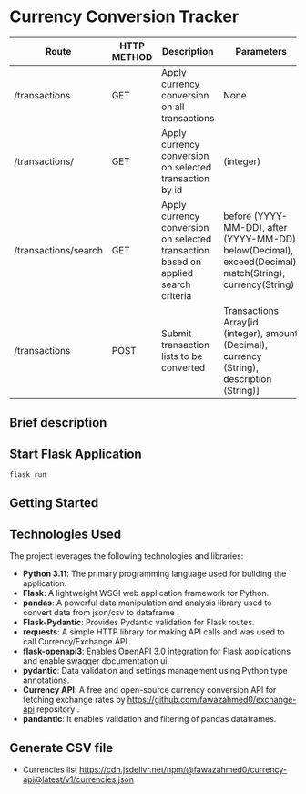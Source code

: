# Currency Conversion Tracker

|Route|HTTP METHOD|Description|Parameters|
|-----|----| --------|-----|
|/transactions|GET|Apply currency conversion on all transactions|None|
|/transactions/<id>|GET|Apply currency conversion on selected transaction by id| (integer)|
|/transactions/search|GET|Apply currency conversion on selected transaction based on applied search criteria|before (YYYY-MM-DD), after (YYYY-MM-DD), below(Decimal), exceed(Decimal), match(String), currency(String)|
|/transactions|POST|Submit transaction lists to be converted|Transactions Array[id (integer), amount (Decimal), currency (String), description (String)]|

## Brief description

## Start Flask Application
```sh
flask run
```
## Getting Started


## Technologies Used

The project leverages the following technologies and libraries:

- **Python 3.11**: The primary programming language used for building the application.
- **Flask**: A lightweight WSGI web application framework for Python.
- **pandas**: A powerful data manipulation and analysis library used to convert data from json/csv to dataframe .
- **Flask-Pydantic**: Provides Pydantic validation for Flask routes.
- **requests**: A simple HTTP library for making API calls and was used to call Currency/Exchange API.
- **flask-openapi3**: Enables OpenAPI 3.0 integration for Flask applications and enable swagger documentation ui.
- **pydantic**: Data validation and settings management using Python type annotations.
- **Currency API**: A free and open-source currency conversion API for fetching exchange rates by https://github.com/fawazahmed0/exchange-api repository .
- **pandantic**: It enables validation and filtering of pandas dataframes.

## Generate CSV file
* Currencies list https://cdn.jsdelivr.net/npm/@fawazahmed0/currency-api@latest/v1/currencies.json
